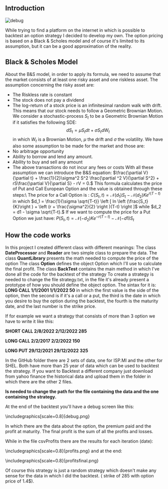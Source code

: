 ## Introduction
![debug](https://user-images.githubusercontent.com/109857992/189388949-1ec9c77c-7301-4064-9ecf-af834a1af953.png)

While trying to find a platform on the internet in which is possible to backtest an option strategy I decided to develop my own. 
The option pricing is based on a Black & Scholes model and of course it's limited to its assumption, but it can be a good approximation of the reality.

## Black \& Scholes Model
About the B&S model, in order to apply its formula, we need to assume that the market consists of at least one risky asset and one riskless asset.
The assumption concerning the risky asset are:
- The Riskless rate is constant 
- The stock does not pay a dividend 
- The log-return of a stock price is an infinitesimal random walk with drift. This means that our stock needs to follow a Geometric Brownian Motion.
We consider a stochastic-process $S_t$ to be a Geometric Brownian Motion if it satisfies the following SDE: $$dS_t = \mu S_tdt + \sigma S_tdW_t$$ in which $W_t$ is a Brownian Motion, $\mu$ the drift and $\sigma$ the volatility.
We have also some assumption to be made for the market and those are:
- No arbitrage opportunity 
- Ability to borrow and lend any amount.
- Ability to buy and sell any amount
- The above transactions do not incur any fees or costs
With all these assumption we can introduce the B&S equation:
$\frac{\partial V}{\partial t} + \frac{1}{2}\sigma^2 S^2 \frac{\partial ^2 V}{\partial S^2} + rS\frac{\partial V}{\partial S} - rV = 0.$
This formula calculates the price of Put and Call European Option and the value is obtained through these steps:\\
The price for a Call Option is :
$C(S_t,t) = \mathcal{N}(d_1)S_t - \mathcal{N}(d_2)Ke^{r(T-t)}$
in which 
$d_1 = \frac{1}{\sigma \sqrt{T-t}} \left [ ln \left (\frac{S_t}{K}\right ) + \left (r + \frac{\sigma^2}{2} \right )(T-t) \right ]$
while 
$d_2 = d1 - \sigma \sqrt{T-t}.$
If we want to compute the price for a Put Option we just have:
$P(S_t,t) = \mathcal{N}(-d_2)Ke^{-r(T-t)} - \mathcal{N}(-d1)S_t$
## How the code works
 In this project I created different class with different meanings:
 The class **DateProcessor** and **Reader** are two simple class to prepare the data.
 The class **QuantLibrary** presents the math needed to compute the price of the option
 The class **Option** defines the object Option which I'll use to calculate the final profit.
 The class **BackTest** contains the main method in which I've done all the code for the backtest of the strategy
 To create a strategy is needed to change the file strategy.txt, in the file it's already present a prototype of how you should define the object option.
The sintax for it is:
 **LONG CALL 1/1/2001 1/1/2022 50** in which the first value is the side of the option, then the second is if it's a call or a put, the third is the date in which you desire to buy the option during the backtest, the fourth is the maturity date, and the last number is the strike price.

If for example we want a strategy that consists of more than 3 option we have to write it like this:


**SHORT CALL 2/8/2022 2/12/2022 285**

**LONG CALL 2/2/2017 2/2/2022 150**

**LONG PUT 29/12/2021 29/12/2022 325**

In the GitHub folder there are 2 sets of data, one for ISP.MI and the other for SHEL. Both have more than 25 year of data which can be used to backtest the strategy. If you want to Backtest a different company just download from yahoo finance the historical data and upload them in the folder in which there are the other 2 files.

**Is needed to change the path for the file containing the data and the one containing the strategy.**


At the end of the backtest you'll have a debug screen like this:


\includegraphics[scale=0.8]{debug.png}

In which there are the data about the option, the premium paid and the profit at maturity. The final profit is the sum of all the profits and losses.



While in the file csvProfits there are the results for each iteration (date): 

\includegraphics[scale=0.8]{profits.png}
and at the end:

\includegraphics[scale=0.8]{profitsfinal.png}

Of course this strategy is just a random strategy which doesn't make any sense for the data in which I did the backtest. ( strike of 285 with option price of 1.4\$). 
